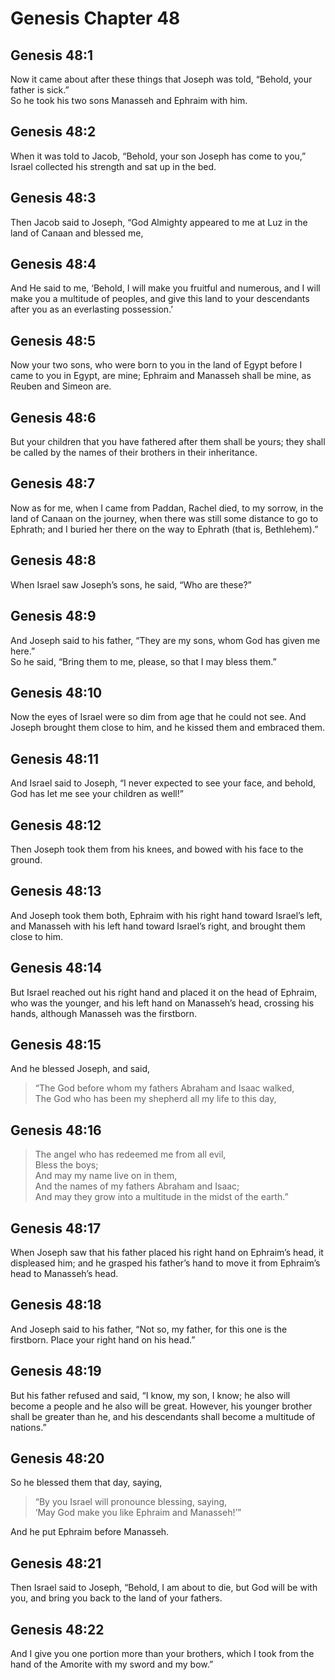 # Genesis Chapter 48

## Genesis 48:1

Now it came about after these things that Joseph was told, “Behold, your father is sick.”  
So he took his two sons Manasseh and Ephraim with him.

## Genesis 48:2

When it was told to Jacob, “Behold, your son Joseph has come to you,” Israel collected his strength and sat up in the bed.

## Genesis 48:3

Then Jacob said to Joseph, “God Almighty appeared to me at Luz in the land of Canaan and blessed me,

## Genesis 48:4

And He said to me, ‘Behold, I will make you fruitful and numerous, and I will make you a multitude of peoples, and give this land to your descendants after you as an everlasting possession.’

## Genesis 48:5

Now your two sons, who were born to you in the land of Egypt before I came to you in Egypt, are mine; Ephraim and Manasseh shall be mine, as Reuben and Simeon are.

## Genesis 48:6

But your children that you have fathered after them shall be yours; they shall be called by the names of their brothers in their inheritance.

## Genesis 48:7

Now as for me, when I came from Paddan, Rachel died, to my sorrow, in the land of Canaan on the journey, when there was still some distance to go to Ephrath; and I buried her there on the way to Ephrath (that is, Bethlehem).”

## Genesis 48:8

When Israel saw Joseph’s sons, he said, “Who are these?”

## Genesis 48:9

And Joseph said to his father, “They are my sons, whom God has given me here.”  
So he said, “Bring them to me, please, so that I may bless them.”

## Genesis 48:10

Now the eyes of Israel were so dim from age that he could not see. And Joseph brought them close to him, and he kissed them and embraced them.

## Genesis 48:11

And Israel said to Joseph, “I never expected to see your face, and behold, God has let me see your children as well!”

## Genesis 48:12

Then Joseph took them from his knees, and bowed with his face to the ground.

## Genesis 48:13

And Joseph took them both, Ephraim with his right hand toward Israel’s left, and Manasseh with his left hand toward Israel’s right, and brought them close to him.

## Genesis 48:14

But Israel reached out his right hand and placed it on the head of Ephraim, who was the younger, and his left hand on Manasseh’s head, crossing his hands, although Manasseh was the firstborn.

## Genesis 48:15

And he blessed Joseph, and said,

> “The God before whom my fathers Abraham and Isaac walked,  
> The God who has been my shepherd all my life to this day,

## Genesis 48:16

> The angel who has redeemed me from all evil,  
> Bless the boys;  
> And may my name live on in them,  
> And the names of my fathers Abraham and Isaac;  
> And may they grow into a multitude in the midst of the earth.”

## Genesis 48:17

When Joseph saw that his father placed his right hand on Ephraim’s head, it displeased him; and he grasped his father’s hand to move it from Ephraim’s head to Manasseh’s head.

## Genesis 48:18

And Joseph said to his father, “Not so, my father, for this one is the firstborn. Place your right hand on his head.”

## Genesis 48:19

But his father refused and said, “I know, my son, I know; he also will become a people and he also will be great. However, his younger brother shall be greater than he, and his descendants shall become a multitude of nations.”

## Genesis 48:20

So he blessed them that day, saying,

> “By you Israel will pronounce blessing, saying,  
> ‘May God make you like Ephraim and Manasseh!’”

And he put Ephraim before Manasseh.

## Genesis 48:21

Then Israel said to Joseph, “Behold, I am about to die, but God will be with you, and bring you back to the land of your fathers.

## Genesis 48:22

And I give you one portion more than your brothers, which I took from the hand of the Amorite with my sword and my bow.”
